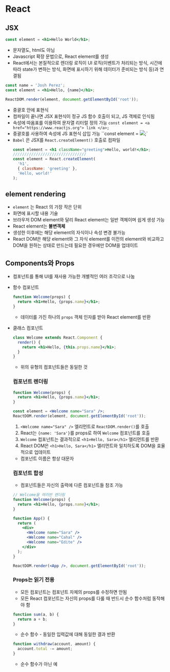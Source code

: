 # React

## JSX

```jsx
const element = <h1>Hello World</h1>;
```

- 문자열도, html도 아님
- Javascript 확장 문법으로, React element를 생성
- React에서는 본질적으로 렌더링 로직이 UI 로직(이벤트가 처리되는 방식, 시간에 따라 state가 변하는 방식, 화면에 표시하기 위해 데이터가 준비되는 방식 등)과 연결됨

```jsx
const name = 'Josh Perez';
const element = <h1>Hello, {name}</h1>;

ReactDOM.render(element, document.getElementById('root'));
```

- 중괄호 안에 표현식
- 컴파일이 끝나면 JSX 표현식이 정규 JS 함수 호출이 되고, JS 객체로 인식됨
- 속성에 따옴표를 이용하여 문자열 리터럴 정의 가능
  `const element = <a href="https://www.reactjs.org"> link </a>;`
- 중괄호를 사용하여 속성에 JS 표현식 삽입 가능
  ``const element = <img src={user.avatarUrl}></img>;`
- `Babel` 은 JSX를 `React.createElement()` 호출로 컴파일
  ```jsx
  const element = <h1 className="greeting">Hello, world!</h1>;
  ////////////////////////////////
  const element = React.createElement(
    'h1',
    { className: 'greeting' },
    'Hello, world!'
  );
  ```

## element rendering

- `element` 는 React 의 가장 작은 단위
- 화면에 표시할 내용 기술
- 브라우저 DOM element와 달리 React element는 일반 객체이며 쉽게 생성 가능
- React element는 **불변객체**
- 생성한 이후에는 해당 element의 자식이나 속성 변경 불가능
- React DOM은 해당 element와 그 자식 element를 이전의 element와 비교하고 DOM을 원하는 상태로 만드는데 필요한 경우에만 DOM을 업데이트

## Components와 Props

- 컴포넌트를 통해 UI를 재사용 가능한 개별적인 여러 조각으로 나눔
- 함수 컴포넌트
  ```jsx
  function Welcome(props) {
    return <h1>Hello, {props.name}</h1>;
  }
  ```
  - 데이터를 가진 하나의 `props` 객체 인자를 받아 React element를 반환
- 클래스 컴포넌트

  ```jsx
  class Welcome extends React.Component {
    render() {
      return <h1>Hello, {this.props.name}</h1>;
    }
  }
  ```

  - 위의 유형의 컴포넌트들은 동일한 것

  ### 컴포넌트 렌더링

  ```jsx
  function Welcome(props) {
    return <h1>Hello, {props.name}</h1>;
  }

  const element = <Welcome name="Sara" />;
  ReactDOM.render(element, document.getElementById('root'));
  ```

  1. `<Welcome name="Sara" />` 엘리먼트로 `ReactDOM.render()`를 호출
  2. React는 `{name: 'Sara'}`를 props로 하여 `Welcome` 컴포넌트를 호출
  3. `Welcome` 컴포넌트는 결과적으로 `<h1>Hello, Sara</h1>` 엘리먼트를 반환
  4. React DOM은 `<h1>Hello, Sara</h1>` 엘리먼트와 일치하도록 DOM을 효율적으로 업데이트

  - 컴포넌트 이름은 항상 대문자

  ### 컴포넌트 합성

  - 컴포넌트들은 자신의 출력에 다른 컴포넌트들 참조 가능

  ```jsx
  // Welcome을 여러번 렌더링
  function Welcome(props) {
    return <h1>Hello, {props.name}</h1>;
  }

  function App() {
    return (
      <div>
        <Welcome name="Sara" />
        <Welcome name="Cahal" />
        <Welcome name="Edite" />
      </div>
    );
  }

  ReactDOM.render(<App />, document.getElementById('root'));
  ```

  ### Props는 읽기 전용

  - 모든 컴포넌트는 컴포넌트 자체의 props를 수정하면 안됨
  - 모든 React 컴포넌트는 자신의 props를 다룰 때 반드시 순수 함수처럼 동작해야 함

  ```jsx
  function sum(a, b) {
    return a + b;
  }
  ```

  - 순수 함수 - 동일한 입력값에 대해 동일한 결과 반환

  ```jsx
  function withdraw(account, amount) {
    account.total -= amount;
  }
  ```

  - 순수 함수가 아닌 예
